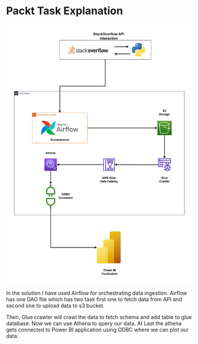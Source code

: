 # Packt Task Explanation

![Alt text](packt-assignment-arch.drawio.png)

In the solution I have used Airflow for orchestrating data ingestion. Airflow has one DAG file which has two task first one to fetch data from API and second one to upload data to s3 bucket. 

Then, Glue crawler will crawl the data to fetch schema and add table to glue database. Now we can use Athena to query our data. At Last the athena gets connected to Power BI application using ODBC where we can plot our data. 